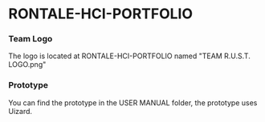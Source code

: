 # RONTALE-HCI-PORTFOLIO

### Team Logo
The logo is located at RONTALE-HCI-PORTFOLIO named "TEAM R.U.S.T. LOGO.png"

### Prototype
You can find the prototype in the USER MANUAL folder, the prototype uses Uizard.
